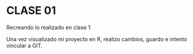 # CLASE 01


Recreando lo realizado en clase 1


Una vez visualizado mi proyecto en R, realizo cambios, guardo e intento vincular a GIT.
